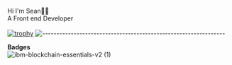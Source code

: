 Hi I'm Sean👋🏽 <br />
A Front end Developer 
<br /><br />
[![trophy](https://github-profile-trophy.vercel.app/?username=SeanMkhabela&theme=discord&count_private=true&margin-w=60)](https://github.com/ryo-ma/github-profile-trophy)
![----------------------------------------------------------------](https://raw.githubusercontent.com/andreasbm/readme/master/assets/lines/rainbow.png)

**Badges** <br />
![ibm-blockchain-essentials-v2 (1)](https://user-images.githubusercontent.com/79373541/152825970-72118091-d74b-41cc-ba78-2a7e1f45358c.png)




